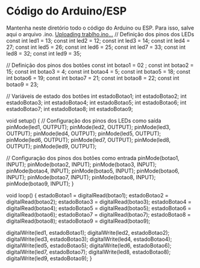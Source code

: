 # Código do Arduino/ESP

Mantenha neste diretório todo o código do Arduino ou ESP. Para isso, salve aqui o arquivo .ino.
[Uploading trablho.ino…]()
// Definição dos pinos dos LEDs
const int led1 = 13;
const int led2 = 12;
const int led3 = 14;
const int led4 = 27;
const int led5 = 26;
const int led6 = 25;
const int led7 = 33;
const int led8 = 32;
const int led9 = 35;

// Definição dos pinos dos botões
const int botao1 = 02
;
const int botao2 = 15;
const int botao3 = 4;
const int botao4 = 5;
const int botao5 = 18;
const int botao6 = 19;
const int botao7 = 21;
const int botao8 = 22;
const int botao9 = 23;

// Variáveis de estado dos botões
int estadoBotao1;
int estadoBotao2;
int estadoBotao3;
int estadoBotao4;
int estadoBotao5;
int estadoBotao6;
int estadoBotao7;
int estadoBotao8;
int estadoBotao9;

void setup() {
  // Configuração dos pinos dos LEDs como saída
  pinMode(led1, OUTPUT);
  pinMode(led2, OUTPUT);
  pinMode(led3, OUTPUT);
  pinMode(led4, OUTPUT);
  pinMode(led5, OUTPUT);
  pinMode(led6, OUTPUT);
  pinMode(led7, OUTPUT);
  pinMode(led8, OUTPUT);
  pinMode(led9, OUTPUT);

  // Configuração dos pinos dos botões como entrada
  pinMode(botao1, INPUT);
  pinMode(botao2, INPUT);
  pinMode(botao3, INPUT);
  pinMode(botao4, INPUT);
  pinMode(botao5, INPUT);
  pinMode(botao6, INPUT);
  pinMode(botao7, INPUT);
  pinMode(botao8, INPUT);
  pinMode(botao9, INPUT);
}

void loop() {
  estadoBotao1 = digitalRead(botao1);
  estadoBotao2 = digitalRead(botao2);
  estadoBotao3 = digitalRead(botao3);
  estadoBotao4 = digitalRead(botao4);
  estadoBotao5 = digitalRead(botao5);
  estadoBotao6 = digitalRead(botao6);
  estadoBotao7 = digitalRead(botao7);
  estadoBotao8 = digitalRead(botao8);
  estadoBotao9 = digitalRead(botao9);

  digitalWrite(led1, estadoBotao1);
  digitalWrite(led2, estadoBotao2);
  digitalWrite(led3, estadoBotao3);
  digitalWrite(led4, estadoBotao4);
  digitalWrite(led5, estadoBotao5);
  digitalWrite(led6, estadoBotao6);
  digitalWrite(led7, estadoBotao7);
  digitalWrite(led8, estadoBotao8);
  digitalWrite(led9, estadoBotao9);
}

